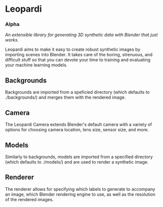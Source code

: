 # Leopardi 
### Alpha 
*An extensible library for generating 3D synthetic data with Blender that just works.*

Leopardi aims to make it easy to create robust synthetic images by importing scenes into Blender. It takes care of the boring, strenuous, and difficult stuff so that you can devote your time to training and evaluating your machine learning models.

## Backgrounds 
Backgrounds are imported from a speficied directory (which defaults to ./backgrounds/) and merges them with the rendered image.

## Camera 
The Leopardi Camera extends Blender's default camera with a variety of options for choosing camera location, lens size, sensor size, and more.

## Models 
Similarly to backgrounds, models are imported from a specified directory (which defaults to ./models/) and are used to render a synthetic image.

## Renderer
The renderer allows for specifying which labels to generate to accompany an image, which Blender rendering engine to use, as well as the resolution of the rendered images. 